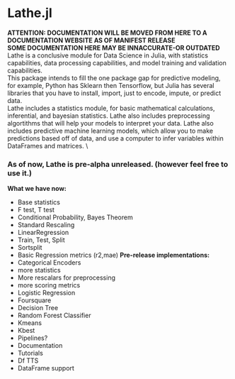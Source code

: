 # Lathe.jl
**ATTENTION: DOCUMENTATION WILL BE MOVED FROM HERE TO A DOCUMENTATION WEBSITE AS OF MANIFEST RELEASE** \
**SOME DOCUMENTATION HERE MAY BE INNACCURATE-OR OUTDATED**
Lathe is a conclusive module for Data Science in Julia, with statistics capabilities, data processing capabilities, and model training and validation capabilities. \
This package intends to fill the one package gap for predictive modeling, for example, Python has Sklearn then Tensorflow, but Julia has several libraries that you have to install, import, just to encode, impute, or predict data. \
Lathe includes a statistics module, for basic mathematical calculations, inferential, and bayesian statistics. Lathe also includes preprocessing algortithms that will help your models to interpret your data. Lathe also includes predictive machine learning models, which allow you to make predictions based off of data, and use a computer to infer variables within DataFrames and matrices. \
### As of now, Lathe is pre-alpha unreleased. (however feel free to use it.)
**What we have now:**
- Base statistics
- F test, T test
- Conditional Probability, Bayes Theorem
- Standard Rescaling
- LinearRegression
- Train, Test, Split
- Sortsplit
- Basic Regression metrics (r2,mae)
**Pre-release implementations:**
- Categorical Encoders
- more statistics
- More rescalars for preprocessing
- more scoring metrics
- Logistic Regression
- Foursquare
- Decision Tree
- Random Forest Classifier
- Kmeans
- Kbest
- Pipelines?
- Documentation
- Tutorials
- Df TTS
- DataFrame support
